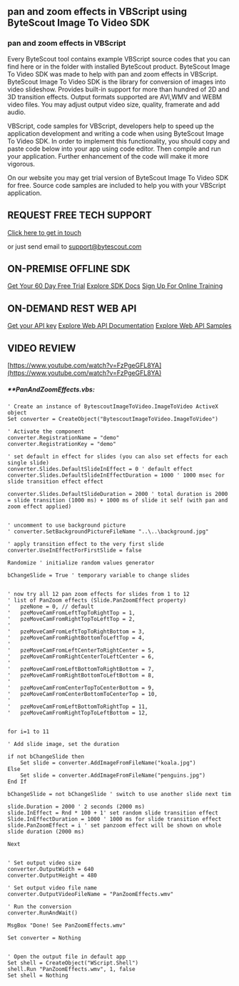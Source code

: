 ## pan and zoom effects in VBScript using ByteScout Image To Video SDK

### pan and zoom effects in VBScript

Every ByteScout tool contains example VBScript source codes that you can find here or in the folder with installed ByteScout product. ByteScout Image To Video SDK was made to help with pan and zoom effects in VBScript. ByteScout Image To Video SDK is the library for conversion of images into video slideshow. Provides built-in support for more than hundred of 2D and 3D transition effects. Output formats supported are AVI,WMV and WEBM video files. You may adjust output video size, quality, framerate and add audio.

VBScript, code samples for VBScript, developers help to speed up the application development and writing a code when using ByteScout Image To Video SDK. In order to implement this functionality, you should copy and paste code below into your app using code editor. Then compile and run your application. Further enhancement of the code will make it more vigorous.

On our website you may get trial version of ByteScout Image To Video SDK for free. Source code samples are included to help you with your VBScript application.

## REQUEST FREE TECH SUPPORT

[Click here to get in touch](https://bytescout.zendesk.com/hc/en-us/requests/new?subject=ByteScout%20Image%20To%20Video%20SDK%20Question)

or just send email to [support@bytescout.com](mailto:support@bytescout.com?subject=ByteScout%20Image%20To%20Video%20SDK%20Question) 

## ON-PREMISE OFFLINE SDK 

[Get Your 60 Day Free Trial](https://bytescout.com/download/web-installer?utm_source=github-readme)
[Explore SDK Docs](https://bytescout.com/documentation/index.html?utm_source=github-readme)
[Sign Up For Online Training](https://academy.bytescout.com/)


## ON-DEMAND REST WEB API

[Get your API key](https://pdf.co/documentation/api?utm_source=github-readme)
[Explore Web API Documentation](https://pdf.co/documentation/api?utm_source=github-readme)
[Explore Web API Samples](https://github.com/bytescout/ByteScout-SDK-SourceCode/tree/master/PDF.co%20Web%20API)

## VIDEO REVIEW

[https://www.youtube.com/watch?v=FzPgeGFL8YA](https://www.youtube.com/watch?v=FzPgeGFL8YA)




<!-- code block begin -->

##### ****PanAndZoomEffects.vbs:**
    
```
' Create an instance of BytescoutImageToVideo.ImageToVideo ActiveX object
Set converter = CreateObject("BytescoutImageToVideo.ImageToVideo")

' Activate the component
converter.RegistrationName = "demo"
converter.RegistrationKey = "demo"

' set default in effect for slides (you can also set effects for each single slide)
converter.Slides.DefaultSlideInEffect = 0 ' default effect
converter.Slides.DefaultSlideInEffectDuration = 1000 ' 1000 msec for slide transition effect effect

converter.Slides.DefaultSlideDuration = 2000 ' total duration is 2000 = slide transition (1000 ms) + 1000 ms of slide it self (with pan and zoom effect applied)


' uncomment to use background picture
' converter.SetBackgroundPictureFileName "..\..\background.jpg"

' apply transition effect to the very first slide
converter.UseInEffectForFirstSlide = false

Randomize ' initialize random values generator 

bChangeSlide = True ' temporary variable to change slides


' now try all 12 pan zoom effects for slides from 1 to 12
' list of PanZoom effects (Slide.PanZoomEffect property)
'   pzeNone = 0, // default
'	pzeMoveCamFromLeftTopToRightTop = 1,
'	pzeMoveCamFromRightTopToLeftTop = 2,
'
'	pzeMoveCamFromLeftTopToRightBottom = 3,
'	pzeMoveCamFromRightBottomToLeftTop = 4,
'
'	pzeMoveCamFromLeftCenterToRightCenter = 5,
'	pzeMoveCamFromRightCenterToLeftCenter = 6,
'
'	pzeMoveCamFromLeftBottomToRightBottom = 7,
'	pzeMoveCamFromRightBottomToLeftBottom = 8,
'
'	pzeMoveCamFromCenterTopToCenterBottom = 9,
'	pzeMoveCamFromCenterBottomToCenterTop = 10,
'
'	pzeMoveCamFromLeftBottomToRightTop = 11,
'	pzeMoveCamFromRightTopToLeftBottom = 12,


for i=1 to 11

' Add slide image, set the duration

if not bChangeSlide then
	Set slide = converter.AddImageFromFileName("koala.jpg")
Else 
	Set slide = converter.AddImageFromFileName("penguins.jpg")
End If

bChangeSlide = not bChangeSlide ' switch to use another slide next tim

slide.Duration = 2000 ' 2 seconds (2000 ms)
slide.InEffect = Rnd * 100 + 1' set random slide transition effect
Slide.InEffectDuration = 1000 ' 1000 ms for slide transition effect
slide.PanZoomEffect = i ' set panzoom effect will be shown on whole slide duration (2000 ms)

Next


' Set output video size
converter.OutputWidth = 640
converter.OutputHeight = 480

' Set output video file name
converter.OutputVideoFileName = "PanZoomEffects.wmv"

' Run the conversion
converter.RunAndWait()

MsgBox "Done! See PanZoomEffects.wmv"

Set converter = Nothing


' Open the output file in default app
Set shell = CreateObject("WScript.Shell")
shell.Run "PanZoomEffects.wmv", 1, false
Set shell = Nothing

```

<!-- code block end -->
